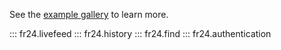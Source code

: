 See the [example gallery](../usage/examples.md) to learn more.

::: fr24.livefeed
::: fr24.history
::: fr24.find
::: fr24.authentication